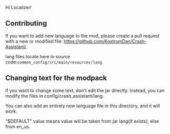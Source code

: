 Hi Localizer!

## Contributing

If you want to add new language to the mod, please create a pull request with a new or modified file:
https://github.com/KostromDan/Crash-Assistant/

lang files locate here in source code:`common_config/src/main/resources/lang`

## Changing text for the modpack

If you want to change some text, don't edit the jar directly. Instead, you can modify the files in config/crash_assistant/lang.

You can also add an entirely new language file in this directory, and it will work.

"$DEFAULT" value means value will be taken from jar lang(if exists), else from en_us.